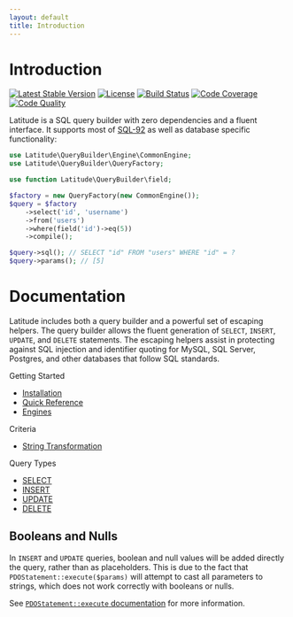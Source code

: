 ```yaml
---
layout: default
title: Introduction
---
```


# Introduction

[![Latest Stable Version](https://img.shields.io/packagist/v/latitude/latitude.svg)](https://packagist.org/packages/latitude/latitude)
[![License](https://img.shields.io/github/license/shadowhand/latitude.svg)](https://github.com/shadowhand/latitude/blob/master/LICENSE)
[![Build Status](https://img.shields.io/travis/shadowhand/latitude/master.svg)](https://travis-ci.org/shadowhand/latitude)
[![Code Coverage](https://img.shields.io/scrutinizer/coverage/g/shadowhand/latitude/master.svg)](https://scrutinizer-ci.com/g/shadowhand/latitude/?branch=master)
[![Code Quality](https://img.shields.io/scrutinizer/g/shadowhand/latitude.svg)](https://scrutinizer-ci.com/g/shadowhand/latitude/?branch=master)

Latitude is a SQL query builder with zero dependencies and a fluent interface.
It supports most of [SQL-92](https://en.wikipedia.org/wiki/SQL-92) as well as
database specific functionality:

```php
use Latitude\QueryBuilder\Engine\CommonEngine;
use Latitude\QueryBuilder\QueryFactory;

use function Latitude\QueryBuilder\field;

$factory = new QueryFactory(new CommonEngine());
$query = $factory
    ->select('id', 'username')
    ->from('users')
    ->where(field('id')->eq(5))
    ->compile();

$query->sql(); // SELECT "id" FROM "users" WHERE "id" = ?
$query->params(); // [5]
```

# [](#documentation)Documentation

Latitude includes both a query builder and a powerful set of escaping helpers.
The query builder allows the fluent generation of `SELECT`, `INSERT`, `UPDATE`,
and `DELETE` statements. The escaping helpers assist in protecting against SQL
injection and identifier quoting for MySQL, SQL Server, Postgres, and other
databases that follow SQL standards.

Getting Started

- [Installation](install.md)
- [Quick Reference](cheatsheet.md)
- [Engines](engines.md)

Criteria

- [String Transformation](criteria-strings.md)

Query Types

- [SELECT](query-select.md)
- [INSERT](query-insert.md)
- [UPDATE](query-update.md)
- [DELETE](query-delete.md)

## Booleans and Nulls

In `INSERT` and `UPDATE` queries, boolean and null values will be added directly
the query, rather than as placeholders. This is due to the fact that
`PDOStatement::execute($params)` will attempt to cast all parameters to strings,
which does not work correctly with booleans or nulls.

See [`PDOStatement::execute` documentation](http://php.net/manual/pdostatement.execute.php)
for more information.
